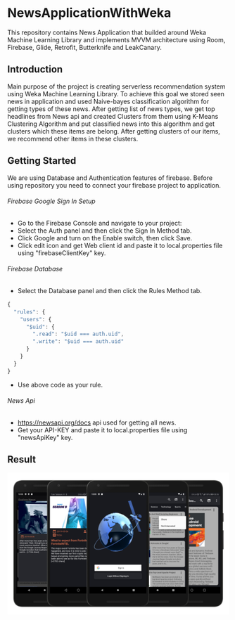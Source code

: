 # NewsApplicationWithWeka
This repository contains News Application that builded around Weka Machine Learning Library and implements MVVM architecture using Room, Firebase, Glide, Retrofit, Butterknife and LeakCanary. 

## Introduction
Main purpose of the project is creating serverless recommendation system using Weka Machine Learning Library. To achieve this goal we stored seen news in application and used Naive-bayes classification algorithm for getting types of these news. After getting list of news types, we get top headlines from News api and created Clusters from them using K-Means Clustering Algorithm and put classified news into this algorithm and get clusters which these items are belong. After getting clusters of our items, we recommend other items in these clusters. 

## Getting Started
We are using Database and Authentication features of firebase. Before using repository you need to connect your firebase project to application.
###### Firebase Google Sign In Setup
- Go to the Firebase Console and navigate to your project:
- Select the Auth panel and then click the Sign In Method tab.
- Click Google and turn on the Enable switch, then click Save.
- Click edit icon and get Web client id and paste it to local.properties file using "firebaseClientKey" key.
###### Firebase Database
- Select the Database panel and then click the Rules Method tab.
```javascript
{
  "rules": {
    "users": {
      "$uid": {
        ".read": "$uid === auth.uid",
        ".write": "$uid === auth.uid"
      }
    }
  }
}
```
- Use above code as your rule.
###### News Api
- https://newsapi.org/docs api used for getting all news.
- Get your API-KEY and paste it to local.properties file using "newsApiKey" key.
## Result
<img src="app/src/Screen.png"/>
